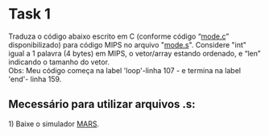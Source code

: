 <h1>Task 1</h1>
<p>Traduza o código abaixo escrito em C (conforme código “<a href="#">mode.c</a>” disponibilizado) para código MIPS no arquivo "<a href="#">mode.s<a/>". Considere "int" igual	a 1	palavra	(4	bytes) em MIPS,	o vetor/array estando ordenado, e “len” indicando o tamanho	do vetor.<br>Obs: Meu código começa na label 'loop'-linha 107 - e termina na label 'end'- linha 159.</p>

<h2>Mecessário para utilizar arquivos .s:</h2>
<p>1) Baixe	o simulador <a href="http://courses.missouristate.edu/kenvollmar/mars/">MARS</a>.</p>